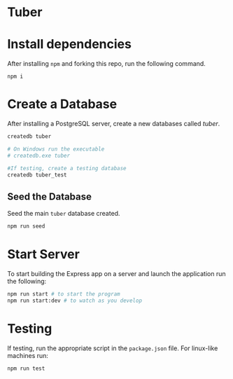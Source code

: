 # Tuber
# Install dependencies
After installing `npm` and forking this repo, run the following command.
```
npm i
```

# Create a Database

After installing a PostgreSQL server, create a new databases called _tuber_.

```bash
createdb tuber

# On Windows run the executable
# createdb.exe tuber

#If testing, create a testing database
createdb tuber_test
```

## Seed the Database
Seed the main `tuber` database created.

```bash
npm run seed
```

# Start Server
To start building the Express app on a server and launch the application run the following:

```bash
npm run start # to start the program
npm run start:dev # to watch as you develop
```

# Testing
If testing, run the appropriate script in the `package.json` file. For linux-like machines run:
```
npm run test
```
